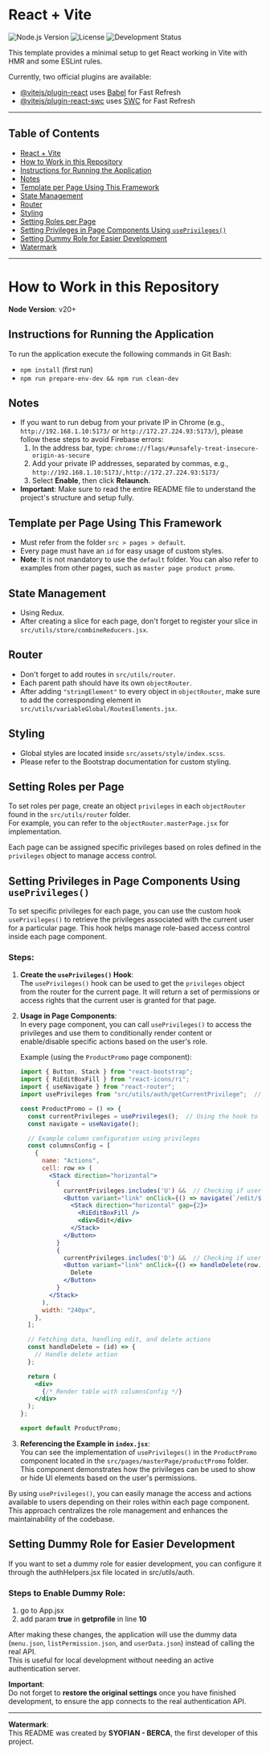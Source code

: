 # React + Vite

![Node.js Version](https://img.shields.io/badge/Node.js-v20%2B-brightgreen) ![License](https://img.shields.io/badge/license-MIT-blue) ![Development Status](https://img.shields.io/badge/status-active-success)

This template provides a minimal setup to get React working in Vite with HMR and some ESLint rules.

Currently, two official plugins are available:
- [@vitejs/plugin-react](https://github.com/vitejs/vite-plugin-react/blob/main/packages/plugin-react/README.md) uses [Babel](https://babeljs.io/) for Fast Refresh
- [@vitejs/plugin-react-swc](https://github.com/vitejs/vite-plugin-react-swc) uses [SWC](https://swc.rs/) for Fast Refresh

---

## Table of Contents

- [React + Vite](#react--vite)
- [How to Work in this Repository](#how-to-work-in-this-repository)
- [Instructions for Running the Application](#instructions-for-running-the-application)
- [Notes](#notes)
- [Template per Page Using This Framework](#template-per-page-using-this-framework)
- [State Management](#state-management)
- [Router](#router)
- [Styling](#styling)
- [Setting Roles per Page](#setting-roles-per-page)
- [Setting Privileges in Page Components Using `usePrivileges()`](#setting-privileges-in-page-components-using-useprivileges)
- [Setting Dummy Role for Easier Development](#setting-dummy-role-for-easier-development)
- [Watermark](#watermark)

---

# How to Work in this Repository

**Node Version**: v20+

## Instructions for Running the Application

To run the application execute the following commands in Git Bash:

- `npm install` (first run)
- `npm run prepare-env-dev && npm run clean-dev`

## Notes

- If you want to run debug from your private IP in Chrome (e.g., `http://192.168.1.10:5173/` or `http://172.27.224.93:5173/`), please follow these steps to avoid Firebase errors:
  1. In the address bar, type: `chrome://flags/#unsafely-treat-insecure-origin-as-secure`
  2. Add your private IP addresses, separated by commas, e.g., `http://192.168.1.10:5173/,http://172.27.224.93:5173/`
  3. Select **Enable**, then click **Relaunch**.
- **Important**: Make sure to read the entire README file to understand the project's structure and setup fully.

## Template per Page Using This Framework

- Must refer from the folder `src > pages > default`.
- Every page must have an `id` for easy usage of custom styles.
- **Note**: It is not mandatory to use the `default` folder. You can also refer to examples from other pages, such as `master page product promo`.

## State Management

- Using Redux.
- After creating a slice for each page, don't forget to register your slice in `src/utils/store/combineReducers.jsx`.

## Router

- Don't forget to add routes in `src/utils/router`.
- Each parent path should have its own `objectRouter`.
- After adding `"stringElement"` to every object in `objectRouter`, make sure to add the corresponding element in `src/utils/variableGlobal/RoutesElements.jsx`.

## Styling

- Global styles are located inside `src/assets/style/index.scss`.
- Please refer to the Bootstrap documentation for custom styling.

## Setting Roles per Page

To set roles per page, create an object `privileges` in each `objectRouter` found in the `src/utils/router` folder.  
For example, you can refer to the `objectRouter.masterPage.jsx` for implementation.

Each page can be assigned specific privileges based on roles defined in the `privileges` object to manage access control.

## Setting Privileges in Page Components Using `usePrivileges()`

  To set specific privileges for each page, you can use the custom hook `usePrivileges()` to retrieve the privileges associated with the current user for a particular page. This hook helps manage role-based access control inside each page component.

  ### Steps:
  1. **Create the `usePrivileges()` Hook**:  
     The `usePrivileges()` hook can be used to get the `privileges` object from the router for the current page. It will return a set of permissions or access rights that the current user is granted for that page.

  2. **Usage in Page Components**:  
     In every page component, you can call `usePrivileges()` to access the privileges and use them to conditionally render content or enable/disable specific actions based on the user's role.

     Example (using the `ProductPromo` page component):

     ```jsx
     import { Button, Stack } from "react-bootstrap";
     import { RiEditBoxFill } from "react-icons/ri";
     import { useNavigate } from "react-router";
     import usePrivileges from "src/utils/auth/getCurrentPrivilege";  // Importing the custom hook

     const ProductPromo = () => {
       const currentPrivileges = usePrivileges();  // Using the hook to fetch current user's privileges
       const navigate = useNavigate();

       // Example column configuration using privileges
       const columnsConfig = [
         {
           name: "Actions",
           cell: row => (
             <Stack direction="horizontal">
               {
                 currentPrivileges.includes('U') &&  // Checking if user has 'U' privilege (for Edit)
                 <Button variant="link" onClick={() => navigate(`/edit/${row.PROMO_ID}`)}>
                   <Stack direction="horizontal" gap={2}>
                     <RiEditBoxFill />
                     <div>Edit</div>
                   </Stack>
                 </Button>
               }
               {
                 currentPrivileges.includes('D') &&  // Checking if user has 'D' privilege (for Delete)
                 <Button variant="link" onClick={() => handleDelete(row.PROMO_ID)}>
                   Delete
                 </Button>
               }
             </Stack>
           ),
           width: "240px",
         },
       ];

       // Fetching data, handling edit, and delete actions
       const handleDelete = (id) => {
         // Handle delete action
       };

       return (
         <div>
           {/* Render table with columnsConfig */}
         </div>
       );
     };

     export default ProductPromo;
     ```

  3. **Referencing the Example in `index.jsx`**:  
     You can see the implementation of `usePrivileges()` in the `ProductPromo` component located in the `src/pages/masterPage/productPromo` folder. This component demonstrates how the privileges can be used to show or hide UI elements based on the user's permissions.

  By using `usePrivileges()`, you can easily manage the access and actions available to users depending on their roles within each page component. This approach centralizes the role management and enhances the maintainability of the codebase.

## Setting Dummy Role for Easier Development

  If you want to set a dummy role for easier development, you can configure it through the authHelpers.jsx file located in src/utils/auth.

  ### Steps to Enable Dummy Role:

  1. go to App.jsx
  2. add param **true** in **getprofile** in line **10**

  After making these changes, the application will use the dummy data (`menu.json`, `listPermission.json`, and `userData.json`) instead of calling the real API.  
  This is useful for local development without needing an active authentication server.

  **Important**:  
  Do not forget to **restore the original settings** once you have finished development, to ensure the app connects to the real authentication API.
  
---

**Watermark**:  
This README was created by **SYOFIAN - BERCA**, the first developer of this project.
